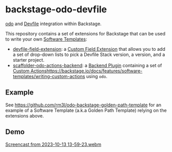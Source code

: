 # backstage-odo-devfile

[odo](https://odo.dev/) and [Devfile](https://devfile.io/) integration within Backstage.

This repository contains a set of extensions for Backstage that can be used to write your own [Software Templates](https://backstage.io/docs/features/software-templates/):
- [devfile-field-extension](packages/devfile-field-extension): a [Custom Field Extension](https://backstage.io/docs/features/software-templates/writing-custom-field-extensions/) that allows you to add a set of drop-down lists to pick a Devfile Stack version, a version, and a starter project.
- [scaffolder-odo-actions-backend](packages/scaffolder-odo-actions-backend): a [Backend Plugin](https://backstage.io/docs/plugins/backend-plugin/) containing a set of [Custom Actions](https://backstage.io/docs/features/software-templates/writing-custom-actions)https://backstage.io/docs/features/software-templates/writing-custom-actions using `odo`.

## Example

See https://github.com/rm3l/odo-backstage-golden-path-template for an example of a Software Template (a.k.a Golden Path Template) relying on the extensions above.

## Demo

[Screencast from 2023-10-13 13-59-23.webm](https://github.com/rm3l/backstage-odo-devfile-plugin/assets/593208/1c0edad7-12b1-4851-804e-cf9320023c76)
